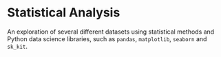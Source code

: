 # Statistical Analysis

An exploration of several different datasets using statistical methods and Python data science libraries, such as `pandas`, `matplotlib`, `seaborn` and `sk_kit`.
